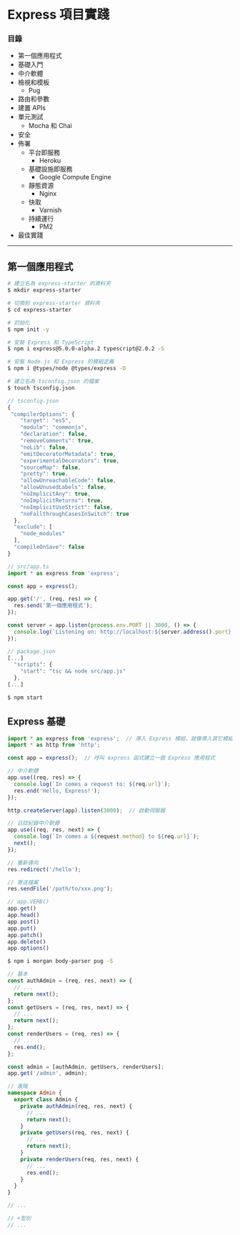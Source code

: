 # Express 項目實踐

### 目錄
* 第一個應用程式
* 基礎入門
* 中介軟體
* 檢視和模板
  * Pug
* 路由和參數
* 建置 APIs
* 單元測試
  * Mocha 和 Chai
* 安全
* 佈署
  * 平台即服務
    * Heroku
  * 基礎設施即服務  
    * Google Compute Engine
  * 靜態資源
    * Nginx
  * 快取
    * Varnish
  * 持續運行
    * PM2
* 最佳實踐

***

## 第一個應用程式

```bash
# 建立名為 express-starter 的資料夾
$ mkdir express-starter

# 切換到 express-starter 資料夾
$ cd express-starter
```
```bash
# 初始化
$ npm init -y
```
```bash
# 安裝 Express 和 TypeScript
$ npm i express@5.0.0-alpha.2 typescript@2.0.2 -S

# 安裝 Node.js 和 Express 的模組定義
$ npm i @types/node @types/express -D
```
```bash
# 建立名為 tsconfig.json 的檔案
$ touch tsconfig.json
```
```js
// tsconfig.json
{
 "compilerOptions": {
    "target": "es5",
    "module": "commonjs",
    "declaration": false,
    "removeComments": true,
    "noLib": false,
    "emitDecoratorMetadata": true,
    "experimentalDecorators": true,
    "sourceMap": false,
    "pretty": true,
    "allowUnreachableCode": false,
    "allowUnusedLabels": false,
    "noImplicitAny": true,
    "noImplicitReturns": true,
    "noImplicitUseStrict": false,
    "noFallthroughCasesInSwitch": true
  },
  "exclude": [
    "node_modules"
  ],
  "compileOnSave": false
}
```
```ts
// src/app.ts
import * as express from 'express';

const app = express();

app.get('/', (req, res) => {
  res.send('第一個應用程式'); 
});

const server = app.listen(process.env.PORT || 3000, () => {
  console.log(`Listening on: http://localhost:${server.address().port}.`);
});
```
```js
// package.json
[...]
  "scripts": {
    "start": "tsc && node src/app.js"
  },
[...]
```
```bash
$ npm start
```

## Express 基礎

```ts
import * as express from 'express';  // 導入 Express 模組，就像導入其它模組一樣
import * as http from 'http';

const app = express();  // 呼叫 express 函式建立一個 Express 應用程式

// 中介軟體
app.use((req, res) => {
  console.log(`In comes a request to: ${req.url}`);
  res.end('Hello, Express!');
});

http.createServer(app).listen(3000);  // 啟動伺服器
```

```ts
// 日誌紀錄中介軟體
app.use((req, res, next) => {
  console.log(`In comes a ${request.method} to ${req.url}`);
  next();
});
```

```ts
// 重新導向
res.redirect('/hello');
```

```ts
// 寄送檔案
res.sendFile('/path/to/xxx.png');
```

```ts
// app.VERB()
app.get()
app.head()
app.post()
app.put()
app.patch()
app.delete()
app.options()
```

```bash
$ npm i morgan body-parser pug -S
```

```ts
// 基本
const authAdmin = (req, res, next) => {
  // ...
  return next();
};
const getUsers = (req, res, next) => {
  // ...
  return next();
};
const renderUsers = (req, res) => {
  // ...
  res.end();
};

const admin = [authAdmin, getUsers, renderUsers];
app.get('/admin', admin);
```
```ts
// 進階
namespace Admin {
  export class Admin {
    private authAdmin(req, res, next) {
      // ...
      return next();
    }
    private getUsers(req, res, next) {
      // ...
      return next();
    }
    private renderUsers(req, res, next) {
      // ...
      res.end();
    }
  }
}

// ...
```
```ts
// +型別
// ...
```
